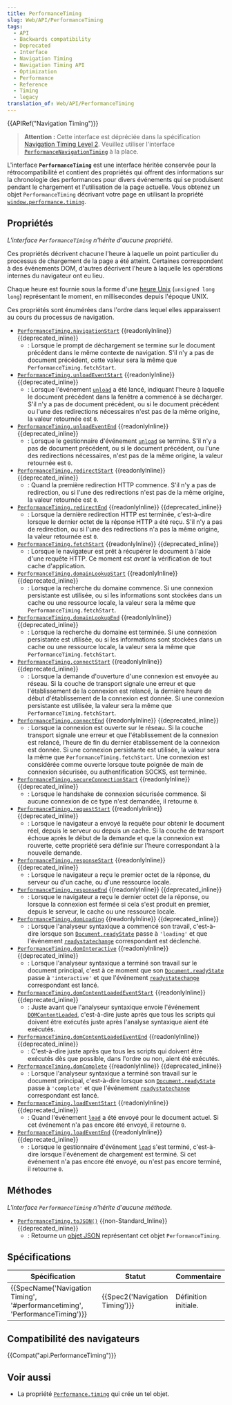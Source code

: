 ```yaml
---
title: PerformanceTiming
slug: Web/API/PerformanceTiming
tags:
  - API
  - Backwards compatibility
  - Deprecated
  - Interface
  - Navigation Timing
  - Navigation Timing API
  - Optimization
  - Performance
  - Reference
  - Timing
  - legacy
translation_of: Web/API/PerformanceTiming
---
```

{{APIRef("Navigation Timing")}}

> **Attention :** Cette interface est dépréciée dans la spécification [Navigation Timing Level 2](https://w3c.github.io/navigation-timing/#obsolete). Veuillez utiliser l'interface [`PerformanceNavigationTiming`](/fr/docs/Web/API/PerformanceNavigationTiming) à la place.

L'interface **`PerformanceTiming`** est une interface héritée conservée pour la rétrocompatibilité et contient des propriétés qui offrent des informations sur la chronologie des performances pour divers événements qui se produisent pendant le chargement et l'utilisation de la page actuelle. Vous obtenez un objet `PerformanceTiming` décrivant votre page en utilisant la propriété [`window.performance.timing`](/fr/docs/Web/API/Performance/timing).

## Propriétés

_L'interface `PerformanceTiming` n'hérite d'aucune propriété._

Ces propriétés décrivent chacune l'heure à laquelle un point particulier du processus de chargement de la page a été atteint. Certaines correspondent à des événements DOM, d'autres décrivent l'heure à laquelle les opérations internes du navigateur ont eu lieu.

Chaque heure est fournie sous la forme d'une [heure Unix](https://fr.wikipedia.org/wiki/Heure_Unix) (`unsigned long long`) représentant le moment, en millisecondes depuis l'époque UNIX.

Ces propriétés sont énumérées dans l'ordre dans lequel elles apparaissent au cours du processus de navigation.

- [`PerformanceTiming.navigationStart`](/fr/docs/Web/API/PerformanceTiming/navigationStart) {{readonlyInline}} {{deprecated_inline}}
  - : Lorsque le prompt de déchargement se termine sur le document précédent dans le même contexte de navigation. S'il n'y a pas de document précédent, cette valeur sera la même que `PerformanceTiming.fetchStart`.
- [`PerformanceTiming.unloadEventStart`](/fr/docs/Web/API/PerformanceTiming/unloadEventStart) {{readonlyInline}} {{deprecated_inline}}
  - : Lorsque l'événement [`unload`](/fr/docs/Web/API/Window/unload_event) a été lancé, indiquant l'heure à laquelle le document précédent dans la fenêtre a commencé à se décharger. S'il n'y a pas de document précédent, ou si le document précédent ou l'une des redirections nécessaires n'est pas de la même origine, la valeur retournée est `0`.
- [`PerformanceTiming.unloadEventEnd`](/fr/docs/Web/API/PerformanceTiming/unloadEventEnd) {{readonlyInline}} {{deprecated_inline}}
  - : Lorsque le gestionnaire d'événement [`unload`](/fr/docs/Web/API/Window/unload_event) se termine. S'il n'y a pas de document précédent, ou si le document précédent, ou l'une des redirections nécessaires, n'est pas de la même origine, la valeur retournée est `0`.
- [`PerformanceTiming.redirectStart`](/fr/docs/Web/API/PerformanceTiming/redirectStart) {{readonlyInline}} {{deprecated_inline}}
  - : Quand la première redirection HTTP commence. S'il n'y a pas de redirection, ou si l'une des redirections n'est pas de la même origine, la valeur retournée est `0`.
- [`PerformanceTiming.redirectEnd`](/fr/docs/Web/API/PerformanceTiming/redirectEnd) {{readonlyInline}} {{deprecated_inline}}
  - : Lorsque la dernière redirection HTTP est terminée, c'est-à-dire lorsque le dernier octet de la réponse HTTP a été reçu. S'il n'y a pas de redirection, ou si l'une des redirections n'a pas la même origine, la valeur retournée est `0`.
- [`PerformanceTiming.fetchStart`](/fr/docs/Web/API/PerformanceTiming/fetchStart) {{readonlyInline}} {{deprecated_inline}}
  - : Lorsque le navigateur est prêt à récupérer le document à l'aide d'une requête HTTP. Ce moment est _avant_ la vérification de tout cache d'application.
- [`PerformanceTiming.domainLookupStart`](/fr/docs/Web/API/PerformanceTiming/domainLookupStart) {{readonlyInline}} {{deprecated_inline}}
  - : Lorsque la recherche du domaine commence. Si une connexion persistante est utilisée, ou si les informations sont stockées dans un cache ou une ressource locale, la valeur sera la même que `PerformanceTiming.fetchStart`.
- [`PerformanceTiming.domainLookupEnd`](/fr/docs/Web/API/PerformanceTiming/domainLookupEnd) {{readonlyInline}} {{deprecated_inline}}
  - : Lorsque la recherche du domaine est terminée. Si une connexion persistante est utilisée, ou si les informations sont stockées dans un cache ou une ressource locale, la valeur sera la même que `PerformanceTiming.fetchStart`.
- [`PerformanceTiming.connectStart`](/fr/docs/Web/API/PerformanceTiming/connectStart) {{readonlyInline}} {{deprecated_inline}}
  - : Lorsque la demande d'ouverture d'une connexion est envoyée au réseau. Si la couche de transport signale une erreur et que l'établissement de la connexion est relancé, la dernière heure de début d'établissement de la connexion est donnée. Si une connexion persistante est utilisée, la valeur sera la même que `PerformanceTiming.fetchStart`.
- [`PerformanceTiming.connectEnd`](/fr/docs/Web/API/PerformanceTiming/connectEnd) {{readonlyInline}} {{deprecated_inline}}
  - : Lorsque la connexion est ouverte sur le réseau. Si la couche transport signale une erreur et que l'établissement de la connexion est relancé, l'heure de fin du dernier établissement de la connexion est donnée. Si une connexion persistante est utilisée, la valeur sera la même que `PerformanceTiming.fetchStart`. Une connexion est considérée comme ouverte lorsque toute poignée de main de connexion sécurisée, ou authentification SOCKS, est terminée.
- [`PerformanceTiming.secureConnectionStart`](/fr/docs/Web/API/PerformanceTiming/secureConnectionStart) {{readonlyInline}} {{deprecated_inline}}
  - : Lorsque le handshake de connexion sécurisée commence. Si aucune connexion de ce type n'est demandée, il retourne `0`.
- [`PerformanceTiming.requestStart`](/fr/docs/Web/API/PerformanceTiming/requestStart) {{readonlyInline}} {{deprecated_inline}}
  - : Lorsque le navigateur a envoyé la requête pour obtenir le document réel, depuis le serveur ou depuis un cache. Si la couche de transport échoue après le début de la demande et que la connexion est rouverte, cette propriété sera définie sur l'heure correspondant à la nouvelle demande.
- [`PerformanceTiming.responseStart`](/fr/docs/Web/API/PerformanceTiming/responseStart) {{readonlyInline}} {{deprecated_inline}}
  - : Lorsque le navigateur a reçu le premier octet de la réponse, du serveur ou d'un cache, ou d'une ressource locale.
- [`PerformanceTiming.responseEnd`](/fr/docs/Web/API/PerformanceTiming/responseEnd) {{readonlyInline}} {{deprecated_inline}}
  - : Lorsque le navigateur a reçu le dernier octet de la réponse, ou lorsque la connexion est fermée si cela s'est produit en premier, depuis le serveur, le cache ou une ressource locale.
- [`PerformanceTiming.domLoading`](/fr/docs/Web/API/PerformanceTiming/domLoading) {{readonlyInline}} {{deprecated_inline}}
  - : Lorsque l'analyseur syntaxique a commencé son travail, c'est-à-dire lorsque son [`Document.readyState`](/fr/docs/Web/API/Document/readyState) passe à `'loading'` et que l'événement [`readystatechange`](/fr/docs/Web/API/Document/readystatechange_event) correspondant est déclenché.
- [`PerformanceTiming.domInteractive`](/fr/docs/Web/API/PerformanceTiming/domInteractive) {{readonlyInline}} {{deprecated_inline}}
  - : Lorsque l'analyseur syntaxique a terminé son travail sur le document principal, c'est à ce moment que son [`Document.readyState`](/fr/docs/Web/API/Document/readyState) passe à `'interactive'` et que l'événement [`readystatechange`](/fr/docs/Web/API/Document/readystatechange_event) correspondant est lancé.
- [`PerformanceTiming.domContentLoadedEventStart`](/fr/docs/Web/API/PerformanceTiming/domContentLoadedEventStart) {{readonlyInline}} {{deprecated_inline}}
  - : Juste avant que l'analyseur syntaxique envoie l'événement [`DOMContentLoaded`](/fr/docs/Web/API/Document/DOMContentLoaded_event), c'est-à-dire juste après que tous les scripts qui doivent être exécutés juste après l'analyse syntaxique aient été exécutés.
- [`PerformanceTiming.domContentLoadedEventEnd`](/fr/docs/Web/API/PerformanceTiming/domContentLoadedEventEnd) {{readonlyInline}} {{deprecated_inline}}
  - : C'est-à-dire juste après que tous les scripts qui doivent être exécutés dès que possible, dans l'ordre ou non, aient été exécutés.
- [`PerformanceTiming.domComplete`](/fr/docs/Web/API/PerformanceTiming/domComplete) {{readonlyInline}} {{deprecated_inline}}
  - : Lorsque l'analyseur syntaxique a terminé son travail sur le document principal, c'est-à-dire lorsque son [`Document.readyState`](/fr/docs/Web/API/Document/readyState) passe à `'complete'` et que l'événement [`readystatechange`](/fr/docs/Web/API/Document/readystatechange_event) correspondant est lancé.
- [`PerformanceTiming.loadEventStart`](/fr/docs/Web/API/PerformanceTiming/loadEventStart) {{readonlyInline}} {{deprecated_inline}}
  - : Quand l'événement [`load`](/fr/docs/Web/API/Window/load_event) a été envoyé pour le document actuel. Si cet événement n'a pas encore été envoyé, il retourne `0`.
- [`PerformanceTiming.loadEventEnd`](/fr/docs/Web/API/PerformanceTiming/loadEventEnd) {{readonlyInline}} {{deprecated_inline}}
  - : Lorsque le gestionnaire d'événement [`load`](/fr/docs/Web/API/Window/load_event) s'est terminé, c'est-à-dire lorsque l'événement de chargement est terminé. Si cet événement n'a pas encore été envoyé, ou n'est pas encore terminé, il retourne `0`.

## Méthodes

_L'interface `PerformanceTiming` n'hérite d'aucune méthode._

- [`PerformanceTiming.toJSON()`](/fr/docs/Web/API/PerformanceTiming/toJSON) {{non-Standard_Inline}} {{deprecated_inline}}
  - : Retourne un [objet JSON](/fr/docs/Web/JavaScript/Reference/Global_Objects/JSON) représentant cet objet `PerformanceTiming`.

## Spécifications

| Spécification                                                                                        | Statut                                   | Commentaire          |
| ---------------------------------------------------------------------------------------------------- | ---------------------------------------- | -------------------- |
| {{SpecName('Navigation Timing', '#performancetiming', 'PerformanceTiming')}} | {{Spec2('Navigation Timing')}} | Définition initiale. |

## Compatibilité des navigateurs

{{Compat("api.PerformanceTiming")}}

## Voir aussi

- La propriété [`Performance.timing`](/fr/docs/Web/API/Performance/timing) qui crée un tel objet.
